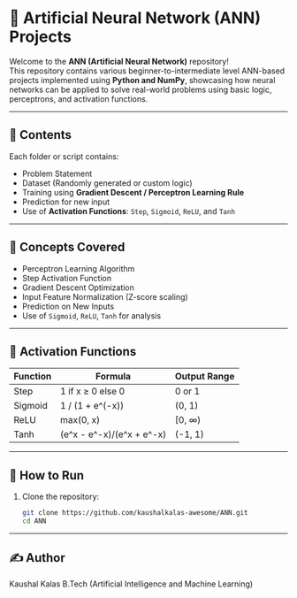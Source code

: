 # 🧠 Artificial Neural Network (ANN) Projects

Welcome to the **ANN (Artificial Neural Network)** repository!  
This repository contains various beginner-to-intermediate level ANN-based projects implemented using **Python and NumPy**, showcasing how neural networks can be applied to solve real-world problems using basic logic, perceptrons, and activation functions.

---

## 📂 Contents

Each folder or script contains:
- Problem Statement
- Dataset (Randomly generated or custom logic)
- Training using **Gradient Descent / Perceptron Learning Rule**
- Prediction for new input
- Use of **Activation Functions**: `Step`, `Sigmoid`, `ReLU`, and `Tanh`

---

## 🧠 Concepts Covered

- Perceptron Learning Algorithm  
- Step Activation Function  
- Gradient Descent Optimization  
- Input Feature Normalization (Z-score scaling)  
- Prediction on New Inputs  
- Use of `Sigmoid`, `ReLU`, `Tanh` for analysis
  
---

## 🔢 Activation Functions

| Function | Formula | Output Range |
|---------|---------|----------------|
| Step     | 1 if x ≥ 0 else 0 | 0 or 1 |
| Sigmoid  | 1 / (1 + e^(-x))  | (0, 1) |
| ReLU     | max(0, x)         | [0, ∞) |
| Tanh     | (e^x - e^-x)/(e^x + e^-x) | (-1, 1) |

---

## 🚀 How to Run

1. Clone the repository:
   ```bash
   git clone https://github.com/kaushalkalas-awesome/ANN.git
   cd ANN

---

## ✍️ Author

Kaushal Kalas
B.Tech (Artificial Intelligence and Machine Learning)
